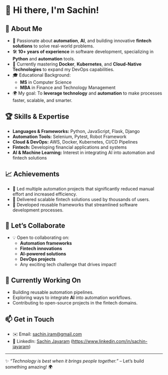 # 👋 Hi there, I'm Sachin!

## 🚀 About Me
- 🌟 Passionate about **automation**, **AI**, and building innovative **fintech solutions** to solve real-world problems.
- 🛠️ **10+ years of experience** in software development, specializing in **Python** and **automation** tools.
- 🌱 Currently mastering **Docker**, **Kubernetes**, and **Cloud-Native Technologies** to expand my DevOps capabilities.
- 🎓 Educational Background:
  - **MS** in Computer Science
  - **MBA** in Finance and Technology Management
- 🌍 My goal: To **leverage technology** and **automation** to make processes faster, scalable, and smarter.

## 🏆 Skills & Expertise
- **Languages & Frameworks:** Python, JavaScript, Flask, Django
- **Automation Tools:** Selenium, Pytest, Robot Framework
- **Cloud & DevOps:** AWS, Docker, Kubernetes, CI/CD Pipelines
- **Fintech:** Developing financial applications and systems
- **AI & Machine Learning:** Interest in integrating AI into automation and fintech solutions

## 📈 Achievements
- 📌 Led multiple automation projects that significantly reduced manual effort and increased efficiency.
- 📌 Delivered scalable fintech solutions used by thousands of users.
- 📌 Developed reusable frameworks that streamlined software development processes.

## 🤝 Let’s Collaborate
- 💡 Open to collaborating on:
  - **Automation frameworks**
  - **Fintech innovations**
  - **AI-powered solutions**
  - **DevOps projects**
  - Any exciting tech challenge that drives impact!

## 🎯 Currently Working On
- Building reusable automation pipelines.
- Exploring ways to integrate **AI** into automation workflows.
- Contributing to open-source projects in the fintech domains.

## 📫 Get in Touch
- ✉️ Email: [sachin.jram@gmail.com](mailto:sachin.jram@gmail.com)
- 🔗 LinkedIn: [Sachin Jayaram](#) (https://www.linkedin.com/in/sachin-jayaram)
---

✨ _“Technology is best when it brings people together.”_ – Let’s build something amazing! 🌍
